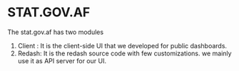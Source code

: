 # STAT.GOV.AF
The stat.gov.af has two modules
1. Client : It is the client-side UI that we developed for public dashboards.
2. Redash: It is the redash source code with few customizations. we mainly use it as API server for our UI.
